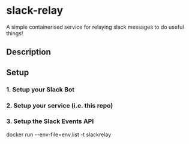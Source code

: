 # slack-relay
A simple containerised service for relaying slack messages to do useful things!

## Description

## Setup

### 1. Setup your Slack Bot

### 2. Setup your service (i.e. this repo)

### 3. Setup the Slack Events API


docker run --env-file=env.list -t slackrelay

